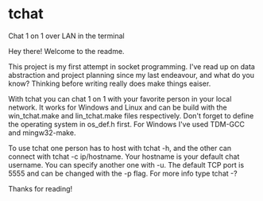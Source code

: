 # tchat
Chat 1 on 1 over LAN in the terminal

Hey there! Welcome to the readme.

This project is my first attempt in socket programming. I've read up on data abstraction and project planning since my last endeavour,
and what do you know? Thinking before writing really does make things eaiser.

With tchat you can chat 1 on 1 with your favorite person in your local network.
It works for Windows and Linux and can be build with the win_tchat.make and lin_tchat.make files respectively.
Don't forget to define the operating system in os_def.h first. For Windows I've used TDM-GCC and mingw32-make.

To use tchat one person has to host with tchat -h, and the other can connect with tchat -c ip/hostname.
Your hostname is your default chat username. You can specify another one with -u. The default TCP port is 5555 and can be
changed with the -p flag. For more info type tchat -?

Thanks for reading!
